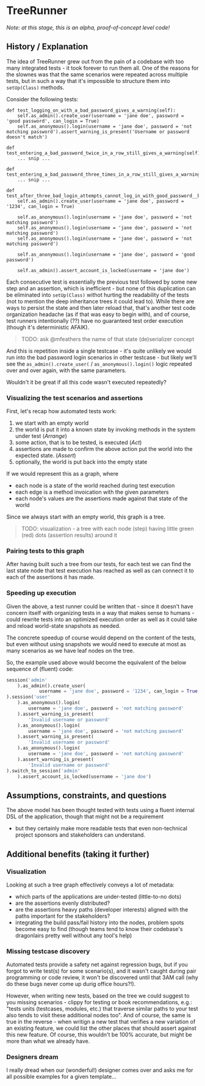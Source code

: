 # TreeRunner

_Note: at this stage, this is an alpha, proof-of-concept level code!_

## History / Explanation

The idea of TreeRunner grew out from the pain of a codebase with too many
integrated tests - it took forever to run them all. One of the reasons
for the slownes was that the same scenarios were repeated across multiple
tests, but in such a way that it's impossible to structure them into
`setUp(Class)` methods. 

Consider the following tests:

    def test_logging_on_with_a_bad_password_gives_a_warning(self):
        self.as_admin().create_user(username = 'jane doe', password = 'good password', can_login = True)
        self.as_anonymous().login(username = 'jane doe', password = 'not matching password').assert_warning_is_present('Username or password doesn't match')

    def test_entering_a_bad_password_twice_in_a_row_still_gives_a_warning(self):
        ... snip ...

    def test_entering_a_bad_password_three_times_in_a_row_still_gives_a_warning(self):
        ... snip ...

    def test_after_three_bad_login_attempts_cannot_log_in_with_good_password__because_account_is_locked(self):
        self.as_admin().create_user(username = 'jane doe', password = '1234', can_login = True)

        self.as_anonymous().login(username = 'jane doe', password = 'not matching password')
        self.as_anonymous().login(username = 'jane doe', password = 'not matching password')
        self.as_anonymous().login(username = 'jane doe', password = 'not matching password')

        self.as_anonymous().login(username = 'jane doe', password = 'good password')

        self.as_admin().assert_account_is_locked(username = 'jane doe')


Each consecutive test is essentially the previous test followed by some
new step and an assertion, which is inefficient - but none of this 
duplication can be eliminated into `setUp(Class)` withot hurting the
readability of the tests (not to mention the deep inheritance trees
it could lead to). While there are ways to persist the state and
then later reload that, that's another test code organization headache
(as if that was easy to begin with), and of course, test runners
intentionally (??) have no guaranteed test order execution (though it's
deterministic AFAIK).

> TODO: ask @mfeathers the name of that state (de)serializer concept

And this is repetition inside a single testcase - it's quite unlikely we
would run into the bad password login scenarios in other testcase -
but likely we'll see the 
``as_admin().create_user(`` / ``as_anonymous().login()`` logic repeated
over and over again, with the same parameters.

Wouldn't it be great if all this code wasn't executed repeatedly?

### Visualizing the test scenarios and assertions

First, let's recap how automated tests work:

1. we start with an empty world 
1. the world is put it into a known state by invoking methods in the 
   system under test (_Arrange_)
1. some action, that is to be tested, is executed (_Act_)
1. assertions are made to confirm the above action put the world into
   the expected state. (_Assert_)
1. optionally, the world is put back into the empty state

If we would represent this as a graph, where 

* each node is a state of the world reached during test execution
* each edge is a method invoication with the given parameters
* each node's values are the assertions made against that state of the world

Since we always start with an empty world, this graph is a tree.

> TODO: visualization - a tree with each node (step) having little 
> green (red) dots (assertion results) around it

### Pairing tests to this graph

After having built such a tree from our tests, for each test we can 
find the last state node that test execution has reached as well as
can connect it to each of the assertions it has made.

### Speeding up execution

Given the above, a test runner could be written that - since it doesn't
have concern itself with organizing tests in a way that makes sense to
humans - could rewrite tests into an optimized execution order as well
as it could take and reload world-state snapshots as needed.

The concrete speedup of course would depend on the content of the tests,
but even without using snapshots we would need to execute at most as 
many scenarios as we have leaf nodes on the tree.

So, the example used above would become the equivalent of the below
sequence of (fluent) code:

```python
session('admin'
    ).as_admin().create_user(
            username = 'jane doe', password = '1234', can_login = True
).session('user'
    ).as_anonymous().login(
        username = 'jane doe', password = 'not matching password'
    ).assert_warning_is_present(
        'Invalid username or password'
    ).as_anonymous().login(
        username = 'jane doe', password = 'not matching password'
    ).assert_warning_is_present(
        'Invalid username or password'
    ).as_anonymous().login(
        username = 'jane doe', password = 'not matching password'
    ).assert_warning_is_present(
        'Invalid username or password'
).switch_to_session('admin'
    ).assert_account_is_locked(username = 'jane doe')
```



## Assumptions, constraints, and questions

The above model has been thought tested with tests using a fluent 
internal DSL of the application, though that might not be a requirement
- but they certainly make more readable tests that even non-technical 
project sponsors and stakeholders can understand.

## Additional benefits (taking it further)

### Visualization

Looking at such a tree graph effectively conveys a lot of metadata:

* which parts of the applications are under-tested (little-to-no dots)
* are the assertions evenly distributed?
* are the assertions heavy paths (developer interests) aligned with
  the paths important for the stakeholders?
* integrating the build pass/fail history into the nodes, problem spots
  become easy to find (though teams tend to know their codebase's 
  dragonlairs pretty well without any tool's help)


### Missing testcase discovery

Automated tests provide a safety net against regression bugs, but if 
you forgot to write test(s) for some scenario(s), and it wasn't caught
during pair programming or code review, it won't be discovered until
that 3AM call (why do these bugs never come up durig office hours?!).

However, when writing new tests, based on the tree we could suggest 
to you missing scenarios - clippy for testing or book recommendations,
e.g.: "tests units (testcases, modules, etc.) that traverse similar 
paths to your test also tends to visit these additional nodes too". And
of course, the same is true in the reverse - when writign a new test
that verifies a new variation of an existing feature, we could list
the other places that should assert against this new feature. Of 
course, this wouldn't be 100% accurate, but might be more than what we
already have.

### Designers dream

I really dread when our (wonderful!) designer comes over and asks me
for all possible examples for a given template...
